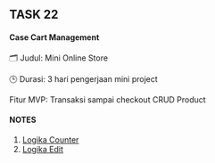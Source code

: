 ## TASK 22

#### Case Cart Management

🗂️ Judul:
Mini Online Store

🕒 Durasi:
3 hari pengerjaan mini project

Fitur MVP:
Transaksi sampai checkout
CRUD Product

#### NOTES

1. [Logika Counter](md/limitCounter.md)
2. [Logika Edit](md/handleEdit.md)
